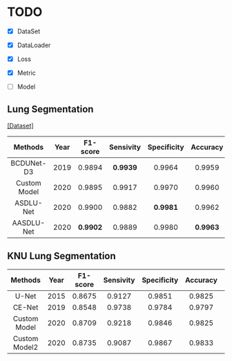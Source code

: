 # TODO

- [x] DataSet

- [x] DataLoader

- [x] Loss

- [x] Metric

- [ ] Model

## Lung Segmentation

[[Dataset]](https://www.kaggle.com/kmader/finding-lungs-in-ct-data/data)

|Methods|Year|F1-score|Sensivity|Specificity|Accuracy|AUC|JS|
|:------:|:---:|:---:|:---:|:---:|:---:|:---:|:---:|
|BCDUNet-D3|2019|0.9894|**0.9939**|0.9964|0.9959|**0.9952**|0.9790|
|Custom Model|2020|0.9895|0.9917|0.9970|0.9960|0.9944|0.9793|
|ASDLU-Net|2020|0.9900|0.9882|**0.9981**|0.9962|0.9931|**0.9804**|
|AASDLU-Net|2020|**0.9902**|0.9889|0.9980|**0.9963**|0.9934|**0.9804**|

## KNU Lung Segmentation

|Methods|Year|F1-score|Sensivity|Specificity|Accuracy|AUC|
|:------:|:---:|:---:|:---:|:---:|:---:|:---:|
|U-Net|2015|0.8675|0.9127|0.9851|0.9825|0.9489|
|CE-Net|2019|0.8548|0.9738|0.9784|0.9797|0.9761|
|Custom Model|2020|0.8709|0.9218|0.9846|0.9825|0.9532|
|Custom Model2|2020|0.8735|0.9087|0.9867|0.9833|0.9477|
